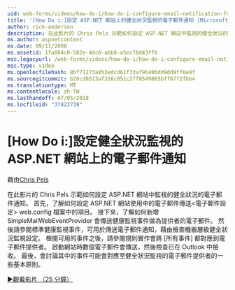 ```yaml
---
uid: web-forms/videos/how-do-i/how-do-i-configure-email-notification-for-health-monitoring-on-an-aspnet-web-site
title: '[How Do i:]設定 ASP.NET 網站上的健全狀況監視的電子郵件通知 |Microsoft Docs'
author: rick-anderson
description: 在此影片的 Chris Pels 示範如何設定 ASP.NET 網站中監視的健全狀況的電子郵件通知。 首先，了解如何設定傳送 e...
ms.author: aspnetcontent
ms.date: 09/11/2008
ms.assetid: 1fa884c0-582e-4dc6-abb6-a5ec70d43ffb
msc.legacyurl: /web-forms/videos/how-do-i/how-do-i-configure-email-notification-for-health-monitoring-on-an-aspnet-web-site
msc.type: video
ms.openlocfilehash: 8bf71273a953edcd61f33af9b40bdd9dd9ff6e9f
ms.sourcegitcommit: b28cd0313af316c051c2ff8549865bff67f2fbb4
ms.translationtype: MT
ms.contentlocale: zh-TW
ms.lasthandoff: 07/05/2018
ms.locfileid: "37822738"
---
```

<a name="how-do-i-configure-email-notification-for-health-monitoring-on-an-aspnet-web-site"></a>[How Do i:]設定健全狀況監視的 ASP.NET 網站上的電子郵件通知
====================
藉由[Chris Pels](https://twitter.com/chrispels)

在此影片的 Chris Pels 示範如何設定 ASP.NET 網站中監視的健全狀況的電子郵件通知。 首先，了解如何設定 ASP.NET 網站使用中的電子郵件傳送&lt;電子郵件設定&gt; web.config 檔案中的項目。 接下來，了解如何新增 SimpleMailWebEventProvider 會傳送健康監視事件做為提供者的電子郵件。 然後請參閱標準健康監視事件，可用於傳送電子郵件通知，藉由檢查機器層級健全狀況監視設定。 檢閱可用的事件之後，請參閱規則實作會將 [所有事件] 都對應到電子郵件提供者。 啟動網站時數個電子郵件會傳送，然後檢查已在 Outlook 中接收。 最後，會討論其中的事件可能會對應至健全狀況監視的電子郵件提供者的一些基本原則。

[&#9654;觀看影片 （25 分鐘）](https://channel9.msdn.com/Blogs/ASP-NET-Site-Videos/how-do-i-configure-email-notification-for-health-monitoring-on-an-aspnet-web-site)
